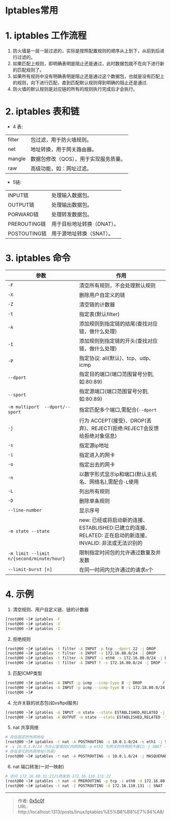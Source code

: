 # Iptables常用


# 1. iptables  工作流程 
1. 防火墙是一层一层过滤的，实际是按照配置规则的顺序从上到下，从前到后进行过滤的。  
2. 如果匹配上规则，即明确表明是阻止还是通过，此时数据包就不在向下进行新的匹配规则了。  
3. 如果所有规则中没有明确表明是阻止还是通过这个数据包，也就是没有匹配上的规则，向下进行匹配，直到匹配默认规则得到明确的阻止还是通过.  
4. 防火墙的默认规则是对应链的所有的规则执行完成后才会执行。  

# 2. iptables 表和链  
- 4 表:  

|||
|-|-|
|filter|包过滤，用于防火墙规则。|
|net|地址转换，用于网关路由器。|
|mangle|数据包修改（QOS），用于实现服务质量。|
|raw | 高级功能，如：网址过滤。|
- 5链:  

|||
|-|-|
|INPUT链|处理输入数据包。|
|OUTPUT链|处理输出数据包。|
|PORWARD链|处理转发数据包。|
|PREROUTING链|用于目标地址转换（DNAT）。|
|POSTOUTING链|用于源地址转换（SNAT）。|

# 3. iptables 命令
|参数|作用|
|-|-|
|`-F`|清空所有规则，不会处理默认规则|
|`-X`|删除用户自定义的链|
|`-Z`|清空链的计数器|
|`-t`|指定表(默认filter)|
|`-A`|添加规则到指定链的结尾(查找对应链，做什么处理)|
|`-I`|添加规则到指定链的开头(查找对应链，做什么处理)|
|`-P`|指定协议: all(默认)、tcp、udp、icmp|
|`--dport`|指定目的端口(端口范围冒号分割,如:80:89)|
|`--sport`|指定源端口(端口范围冒号分割,如:80:89)|
|`-m multiport  --dport/--sport`|指定匹配多个端口,需配合(`--dport`|`-sport`)使用|
|`-j`|行为 ACCEPT(接受)、DROP(丢弃)、REJECT(拒绝:REJECT会反馈给拒绝对象信息)|
|`-s`|指定源ip地址|
|`-i`|指定进入的网卡|
|`-o`|指定出去的网卡|
|`-n`|以数字形式显示ip和端口(默认主机名、网络名),需配合`-L`使用|
|`-L`|列出所有规则|
|`-D`|删除单条规则|
|`--line-number`|显示序号|
|`-m state --state `|new: 已经或将启动新的连接、ESTABLISHED:已建立的连接、 RELATED: 正在启动的新连接、INVALID: 非法或无法识别的 |
|`-m limit --limit n/{second/minute/hour}`|限制指定时间包的允许通过数量及并发数|
|`--limit-burst [n]`|在同一时间内允许通过的请求`n`个|


# 4. 示例
1. 清空规则、用户自定义链、链的计数器  
```bash
[root@00 ~]# iptables -F 
[root@00 ~]# iptables -X 
[root@00 ~]# iptables -Z 
```

2. 拒绝规则  
```bash
[root@00 ~]# iptables -t filter -A INPUT -p tcp --dport 22 -j DROP
[root@00 ~]# iptables -t filter -A INPUT -s 172.16.80.0/24 -j DROP 
[root@00 ~]# iptables -t filter -A INPUT -i eth0 -s 172.16.80.0/24 -j DROP 
[root@00 ~]# iptables -t filter -A INPUT ! -s 172.16.80.0/24 -j DROP  # 拒绝非 172.16.80.0/24 网段进行连接(6.x后!放在-s前面)
```

3. 匹配ICMP类型
```bash
[root@00 ~]# iptables -A INPUT -p icmp --icmp-type 8 -j DROP         # 8 代表ping
[root@00 ~]# iptables -A INPUT -p icmp --icmp-type 8 -s 172.18.80.0/24 -j DROP 
[root@00 ~]# 
```

4. 允许关联的状态包(如vsftpd服务)
```bash
[root@00 ~]# iptables -A INPUT -m state --state ESTABLISHED,RELATED -j ACCEPT
[root@00 ~]# iptables -A OUTPUT -m state --state ESTABLISHED,RELATED -j ACCEPT
```

5. nat 共享网络
```bash
# 存在固定的外网地址
[root@00 ~]# iptables -t nat -A POSTROUTING -s 10.0.1.0/24 -o eth1 -j SNAT --to-source 172.16.110.131  
# -s 10.0.1.0/24 为办公室或IDC内网网段;-o eth1 为网关的外网网卡接口;-j SNAT --to-source 172.16.110.131 是外网网卡的ip地址 
# 存在变化的外网地址(伪装)
[root@00 ~]# iptables -t nat -A POSTROUTING -s 10.0.1.0/24 -j MASQUERADE 
```
6. nat 端口转发(一对一映射)
```bash
# 访问 172.16.80.31:2121转发到 172.16.110.131:22
[root@00 ~]# iptables -t nat -A PREROUTING -p tcp -i eth0 -d 172.16.80.31 --dport 2121 -j DNAT --to 172.16.110.131:22
[root@00 ~]# iptables -t nat -I POSTROUTING -d 172.16.110.131 -j SNAT --to-source 172.16.80.31
```

---

> 作者: [0x5c0f](https://blog.0x5c0f.cc)  
> URL: http://localhost:1313/posts/linux/iptables%E5%B8%B8%E7%94%A8/  

